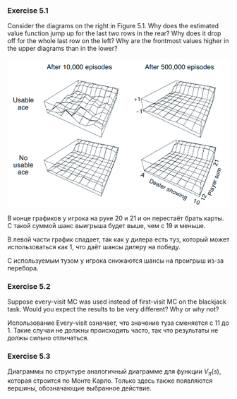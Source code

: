 ### Exercise 5.1

Consider the diagrams on the right in Figure 5.1. Why does the estimated value function jump up for the last two rows in the rear? Why does it drop off for the whole last row on the left? Why are the frontmost values higher in the upper diagrams than in the lower?

![alt text](image-3.png)

В конце графиков у игрока на руке 20 и 21 и он перестаёт брать карты. С такой суммой шанс выигрыша будет выше, чем с 19 и меньше.

В левой части график спадает, так как у дилера есть туз, который может использоваться как 1, что даёт шансы дилеру на победу.

С используемым тузом у игрока снижаются шансы на проигрыш из-за перебора.

### Exercise 5.2

Suppose every-visit MC was used instead of first-visit MC on the blackjack task. Would you expect the results to be very different? Why or why not?

Использование Every-visit означает, что значение туза сменяется с 11 до 1. Такие случаи не должны происходить часто, так что результаты не должы сильно отличаться.

### Exercise 5.3

Диаграммы по структуре аналогичный диаграмме для функции $V_{\pi}(s)$, которая строится по Монте Карло. Только здесь также появляются вершины, обозначающие выбранное действие.